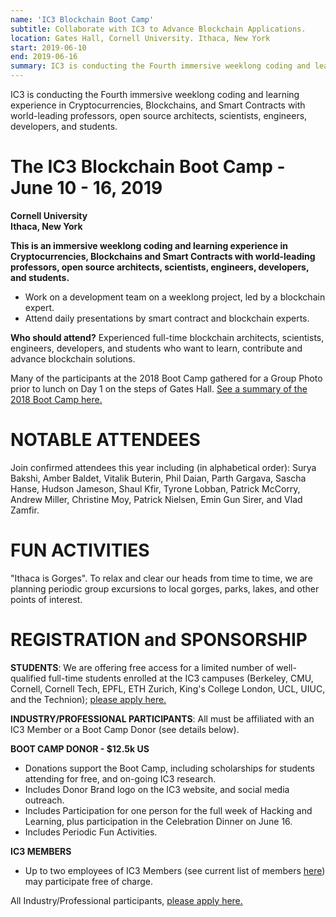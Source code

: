 ```yaml
---
name: 'IC3 Blockchain Boot Camp'
subtitle: Collaborate with IC3 to Advance Blockchain Applications.
location: Gates Hall, Cornell University. Ithaca, New York
start: 2019-06-10
end: 2019-06-16
summary: IC3 is conducting the Fourth immersive weeklong coding and learning experience in Cryptocurrencies, Blockchains, and Smart Contracts with world-leading professors, open source architects, scientists, engineers, developers, and students.
---
```


IC3 is conducting the Fourth immersive weeklong coding and learning experience in Cryptocurrencies, Blockchains, and Smart Contracts with world-leading professors, open source architects, scientists, engineers, developers, and students. 


# The IC3 Blockchain Boot Camp - June 10 - 16, 2019

<div class="ui piled segment">
    <img class="ui centered image" src="../images/events/cornell.jpg" alt="" />
    <div class="ui bottom attached message">
    <strong>Cornell University</strong><br>
    <strong>Ithaca, New York</strong><br>
    </div>  
</div>

**This is an immersive weeklong coding and learning experience in Cryptocurrencies, Blockchains and Smart Contracts with world-leading professors, open source architects, scientists, engineers, developers, and students.**
- Work on a development team on a weeklong project, led by a blockchain expert.
- Attend daily presentations by smart contract and blockchain experts.

**Who should attend?** Experienced full-time blockchain architects, scientists, engineers, developers, and students who want to learn, contribute and advance blockchain solutions. 

<div class="ui piled segment">
    <img class="ui centered image" src="../images/events/eth-bootcamp-18/participants.png" alt="" />
    <div class="ui bottom attached message">
    Many of the participants at the 2018 Boot Camp gathered for a Group Photo prior to lunch on Day 1 on the steps of Gates Hall. <a href="https://www.initc3.org/events/2018-07-12-IC3-Ethereum-Crypto-Boot-Camp.html">See a summary of the 2018 Boot Camp here.</a>
    </div>  
</div>

# NOTABLE ATTENDEES

Join confirmed attendees this year including (in alphabetical order): Surya Bakshi, Amber Baldet, Vitalik Buterin, Phil Daian, Parth Gargava, Sascha Hanse, Hudson Jameson, Shaul Kfir, Tyrone Lobban, Patrick McCorry, Andrew Miller, Christine Moy, Patrick Nielsen, Emin Gun Sirer, and Vlad Zamfir. 

# FUN ACTIVITIES

"Ithaca is Gorges". To relax and clear our heads from time to time, we are planning periodic group excursions to local gorges, parks, lakes, and other points of interest. 

# REGISTRATION and SPONSORSHIP

**STUDENTS**: We are offering free access for a limited number of well-qualified full-time students enrolled at the IC3 campuses (Berkeley, CMU, Cornell, Cornell Tech, EPFL, ETH Zurich, King's College London, UCL, UIUC, and the Technion); <a href="https://docs.google.com/forms/d/e/1FAIpQLSfBq37rmPlBS0k8zuRwa8DltVYq7RcpkdOT15vPOd80HmR2aQ/viewform">please apply here.</a>

**INDUSTRY/PROFESSIONAL PARTICIPANTS**: All must be affiliated with an IC3 Member or a Boot Camp Donor (see details below).

  **BOOT CAMP DONOR - $12.5k US**
  
  - Donations support the Boot Camp, including scholarships for students attending for free, and on-going IC3 research.
  - Includes Donor Brand logo on the IC3 website, and social media outreach. 
  - Includes Participation for one person for the full week of Hacking and Learning, plus participation in the Celebration Dinner on June 16.
  - Includes Periodic Fun Activities. 
  
  **IC3 MEMBERS**
  
  - Up to two employees of IC3 Members (see current list of members <a href="https://www.initc3.org/partners.html">here</a>) may participate free of charge. 
  
All Industry/Professional participants, <a href="https://docs.google.com/forms/d/e/1FAIpQLSfBq37rmPlBS0k8zuRwa8DltVYq7RcpkdOT15vPOd80HmR2aQ/viewform">please apply here.</a>  
